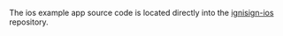 The ios example app source code is located directly into the [ignisign-ios](https://github.com/ignisign/ignisign-ios) repository.
